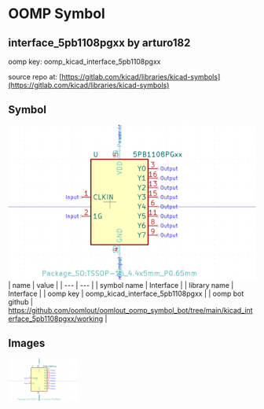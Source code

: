 # OOMP Symbol  
## interface_5pb1108pgxx  by arturo182  
  
oomp key: oomp_kicad_interface_5pb1108pgxx  
  
source repo at: [https://gitlab.com/kicad/libraries/kicad-symbols](https://gitlab.com/kicad/libraries/kicad-symbols)  
## Symbol  
  
[![working.png](working_600.png)](working.png)  
| name | value | 
| --- | --- | 
| symbol name | Interface | 
| library name | Interface | 
| oomp key | oomp_kicad_interface_5pb1108pgxx | 
| oomp bot github | https://github.com/oomlout/oomlout_oomp_symbol_bot/tree/main/kicad_interface_5pb1108pgxx/working | 
## Images  
  
[![working.png](working_140.png)](working.png)  
